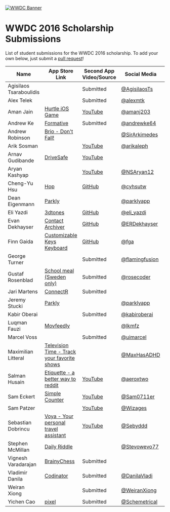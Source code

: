 [![WWDC Banner](https://developer.apple.com/wwdc/images/wwdc16-og.jpg)](https://developer.apple.com/wwdc/)
# WWDC 2016 Scholarship Submissions

List of student submissions for the WWDC 2016 scholarship.
To add your own below, just submit a [pull request](https://github.com/wwdc/2016/pulls)!

<!--http://www.alphabetize.org-->
<!-- Insert your name below in alphabetical order. -->
<!-- Please only submit the apps that you submitted for WWDC2016. -->
<!-- Watch out for columns, you must have 6 pipes or else the gh-pages won't like it. -->
| Name | App Store Link | Second App Video/Source | Social Media | Status |
| ---- | -------------- | ----------------------- | ------------ | ------ |
|Agisilaos Tsaraboulidis| |Submitted|[@AgisilaosTs](https://twitter.com/AgisilaosTs)| |
|Alex Telek| |Submitted|[@alexmtk](https://twitter.com/alexmtk)| |
|Aman Jain|[Hurtle iOS Game](https://itunes.apple.com/in/app/hurtle/id1085122455?mt=8)|[YouTube](https://www.youtube.com/watch?v=hpqBGLglLTs)|[@amanj203](https://twitter.com/amanj203)| |
|Andrew Ke|[Formative](https://itunes.apple.com/us/app/formative/id1032617767?mt=8)|Submitted|[@andrewke64](https://twitter.com/andrewke64)| |
|Andrew Robinson|[Brio - Don't Fall!](https://itunes.apple.com/us/app/brio-dont-fall!/id1087287522?mt=8)| |[@SirArkimedes](https://twitter.com/sirarkimedes)| |
|Arik Sosman||[YouTube](https://youtu.be/TtHM31sxxbU)|[@arikaleph](https://twitter.com/arikaleph)||
|Arnav Gudibande|[DriveSafe](https://github.com/SFHSHacks/DriveSafe)|[YouTube](https://www.youtube.com/watch?v=4Ft6264U1PU)|||
|Aryan Kashyap|[]()|[YouTube](https://www.youtube.com/watch?v=qD-uxBhNKb4)|[@NSAryan12](https://twitter.com/NSAryan12?lang=en-gb)| |
|Cheng-Yu Hsu|[Hop](http://hop.appfinca.com)|[GitHub](https://github.com/cyhsutw/imaji)|[@cyhsutw](https://twitter.com/cyhsutw)|| 
|Dean Eigenmann|[Parkly](https://parkly.ch)||[@parklyapp](https://twitter.com/parklyapp)||
|Eli Yazdi|[3dtones](https://itunes.apple.com/us/app/3dtones/id1108446298?mt=8)|[GitHub](http://github.com/eliyazdi/3dtones)|[@eli_yazdi](https://twitter.com/eli_yazdi)| |
|Evan Dekhayser|[Contact Archiver](https://itunes.apple.com/us/app/contact-archiver/id733594022?mt=8)|[GitHub](https://github.com/edekhayser/WWDC-2016-Scholarship-App)|[@ERDekhayser](https://twitter.com/ERDekhayser)|
|Finn Gaida|[Customizable Keys Keyboard](https://itunes.apple.com/us/app/customizable-keys-keyboard/id1104673201?mt=8)|[GitHub](https://github.com/finngaida/wwdc/tree/master/2016)|[@fga](https://twitter.com/fga)| |
|George Turner||Submitted|[@flamingfusion](https://twitter.com/FlamingFusion)| |
|Gustaf Rosenblad|[School meal (Sweden only)](https://itunes.apple.com/se/app/skolmaten/id416550379?mt=8)|Submitted|[@rosecoder](https://twitter.com/rosecoder)||
|Jari Martens|[ConnectR](https://itunes.apple.com/app/connectr-all-social-media/id905696962?mt=8)| Submitted | | |
|Jeremy Stucki|[Parkly](https://parkly.ch)||[@parklyapp](https://twitter.com/parklyapp)||
|Kabir Oberai| |Submitted|[@kabiroberai](https://twitter.com/kabiroberai)| |
|Luqman Fauzi|[Movfeedly](https://itunes.apple.com/app/movfeedly/id1085496373)| |[@lkmfz](https://twitter.com/lkmfz)| |
|Marcel Voss||Submitted|[@uimarcel](https://twitter.com/uimarcel)||
|Maximilian Litteral|[Television Time - Track your favorite shows](http://maximilianlitteral.com/TelevisionTime/iTunes/index.html)| |[@MaxHasADHD](https://twitter.com/MaxHasADHD)| |
|Salman Husain|[Etiquette - a better way to reddit](https://github.com/shusain93/Ettiquete)|[YouTube](https://www.youtube.com/watch?v=pjTiw9Mc19o)|[@aeroxtwo](https://twitter.com/aeroxtwo)| |
|Sam Eckert|[Simple Counter](https://geo.itunes.apple.com/us/app/simple-counter-count-everything!/id961653412?mt=8)|[YouTube](https://www.youtube.com/watch?v=4uFP_xQWOX4)|[@Sam0711er](https://twitter.com/Sam0711er)| |
|Sam Patzer| |[YouTube](https://www.youtube.com/watch?v=-DFINkoEZhU)|[@Wizages](https://twitter.com/wizages)| |
|Sebastian Dobrincu|[Voya - Your personal travel assistant](https://itunes.apple.com/us/app/voya-your-personal-travel/id1082760606)|[YouTube](https://www.youtube.com/watch?v=fbTMWC0y9hs)|[@Sebyddd](https://twitter.com/sebyddd)| |
|Stephen McMillan|[Daily Riddle](https://itunes.apple.com/app/daily-riddle-fun-challenging/id932546719)| |[@Stevowevo77](https://twitter.com/stevowevo77)| |
|Vignesh Varadarajan|[BrainyChess](https://itunes.apple.com/us/app/brainychess-play-learn-chess/id778336641?mt=8)|Submitted|||
|Vladimir Danila|[Codinator](https://itunes.apple.com/us/app/codinator/id1024671232?ls=1&mt=8)|Submitted|[@DanilaVladi](https://twitter.com/danilavladi)| |
| Weiran Xiong |  | Submitted | [@WeiranXiong](https://twitter.com/WeiranXiong) |  |
|Yichen Cao|[pixel](https://itunes.apple.com/us/app/pixel/id936267373?ls=1&mt=8)|Submitted|[@Schemetrical](https://twitter.com/schemetrical)| |

<!-- Don't remove the newline. Alphabetical order please! -->
